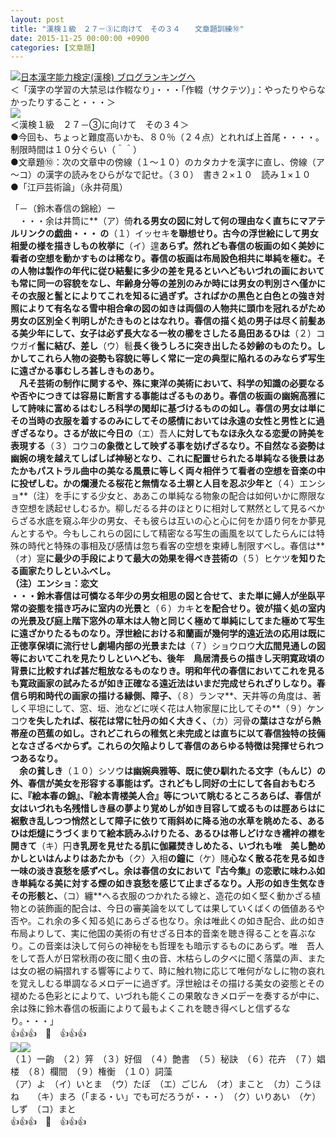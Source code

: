 ```yaml
---
layout: post
title: "漢検１級　２７－③に向けて　その３４　　文章題訓練⑩"
date: 2015-11-25 00:00:00 +0900
categories: [文章題]
---
```


[![](/syuusyuu9701/assets/images/漢検１級-２７－③に向けて-その３４-文章題訓練⑩-br_c_3028_1.gif)](http://blog.with2.net/link.php?1659096:3028 "日本漢字能力検定(漢検) ブログランキングへ")[日本漢字能力検定(漢検) ブログランキングへ](http://blog.with2.net/link.php?1659096:3028)  
＜「漢字の学習の大禁忌は作輟なり」・・・「作輟（サクテツ）」：やったりやらなかったりすること・・・＞  
![](/syuusyuu9701/assets/images/漢検１級-２７－③に向けて-その３４-文章題訓練⑩-2bbe1b2a7e1b13c9a4663c5073a1afc3.jpg)  
＜漢検１級　２７－③に向けて　その３４＞  
●今回も、ちょっと難度高いかも、８０％（２４点）とれれば上首尾・・・・。制限時間は１０分ぐらい（＾＾）  
●文章題⑩：次の文章中の傍線（１～１０）のカタカナを漢字に直し、傍線（ア～コ）の漢字の読みをひらがなで記せ。（３０）　書き２×１０　読み１×１０  
●「江戸芸術論」（永井荷風）  
  
「－（鈴木春信の錦絵）ー  
　・・・余は井筒に**（ア）倚**れる男女の図に対して何の理由なく直ちにマアテルリンクの戯曲・・・ の**（１）イッセキ**を聯想せり。古今の浮世絵にして男女相愛の様を描きしもの枚挙に**（イ）遑**あらず。然れども春信の板画の如く美妙に看者の空想を動かすものは稀なり。春信の板画は布局設色相共に単純を極む。その人物は製作の年代に従ひ結髪に多少の差を見るといへどもいづれの画においても常に同一の容貌をなし、年齢身分等の差別のみか時には男女の判別さへ僅かにその衣服と髷とによりてこれを知るに過ぎず。さればかの黒色と白色との強き対照によりて有名なる雪中相合傘の図の如きは両個の人物共に頭巾を冠れるがため男女の区別全く判明しがたきものとはなれり。春信の描く処の男子は尽く前髪ある美少年にして、女子は必ず長大なる一枚の櫛をさしたる島田あるひは**（２）コウガイ**髷に結び、差し**（ウ）髱**長く後うしろに突き出したる妙齢のものたり。しかしてこれら人物の姿勢も容貌に等しく常に一定の典型に陥れるのみならず写生に遠ざかる事むしろ甚しきものあり。  
　凡そ芸術の制作に関するや、殊に東洋の美術において、科学の知識の必要なるや否やにつきては容易に断言する事能はざるものあり。春信の板画の幽婉高雅にして詩味に富めるはむしろ科学の閑却に基づけるものの如し。春信の男女は単にその当時の衣服を着するのみにしてその感情においては永遠の女性と男性とに過ぎざるなり。さるが故に今日の**（エ）吾人**に対してもなほ永久なる恋愛の詩美を表現する**（３）コウコ**の象徴として映ずる事を妨げざるなり。不自然なる姿勢は幽婉の境を越えてしばしば神秘となり、これに配置せられたる単純なる後景はあたかもパストラル曲中の美なる風景に等しく両々相伴うて看者の空想を音楽の中に投ぜしむ。かの爛漫たる桜花と無情なる土塀と人目を忍ぶ少年と**（４）エンショ**（注）を手にする少女と、ああこの単純なる物象の配合は如何いかに際限なき空想を誘起せしむるか。柳しだるる井のほとりに相対して黙然として見るべからざる水底を窺ふ年少の男女、そも彼らは互いの心と心に何をか語り何をか夢見んとするや。今もしこれらの図にして精密なる写生の画風を以てしたらんには特殊の時代と特殊の事相及び感情は忽ち看客の空想を束縛し制限すべし。春信は**（オ）寔**に最少の手段によりて最大の効果を得べき芸術の**（５）ヒケツ**を知りたる画家たりしといふべし。  
（注）エンショ：恋文  
・・・鈴木春信は可憐なる年少の男女相思の図と合せて、また単に婦人が坐臥平常の姿態を描き巧みに室内の光景と**（６）カキ**とを配合せり。彼が描く処の室内の光景及び庭上階下窓外の草木は人物と同じく極めて単純にしてまた極めて写生に遠ざかりたるものなり。浮世絵における和蘭画が幾何学的遠近法の応用は既に正徳享保頃に流行せし劇場内部の光景または**（７）ショウロウ**大広間見通しの図等においてこれを見たりしといへども、後年　鳥居清長らの描きし天明寛政頃の背景に比較すれば甚だ粗放なるものなりき。明和年代の春信においてこれを見るも寛政画家の試みたるが如き正確なる遠近法はいまだ完成せられざりしなり。春信ら明和時代の画家の描ける縁側、障子、**（８）ランマ**、天井等の角度は、著しく平坦にして、窓、垣、池などに咲く花は人物家屋に比してその**（９）ケンコウ**を失したれば、桜花は常に牡丹の如く大きく、**（カ）河骨**の葉はさながら熱帯産の芭蕉の如し。されどこれらの稚気と未完成とは直ちに以て春信独特の技倆となさざるべからず。これらの欠陥よりして春信のあらゆる特徴は発揮せられつつあるなり。  
　余の貧しき**（１０）シソウ**は幽婉典雅等、既に使ひ馴れたる文字（もんじ）の外、春信が美女を形容する事能はず。されどもし同好の士にして各自おもむろに、『絵本春の錦』、『絵本青楼美人合』等について眺むるところあらば、春信が女はいづれも名残惜しき昼の夢より覚めしが如き目容して或るものは脛あらはに裾敷き乱しつつ悄然として障子に依りて雨斜めに降る池の水草を眺めたる、あるひは炬燵にうづくまりて絵本読みふけりたる、あるひは帯しどけなき襦袢の襟を開きて**（キ）円**き乳房を見せたる肌に伽羅焚きしめたる、いづれも唯　美し艶めかしといはんよりはあたかも**（ク）入相**の鐘に**（ケ）賤**心なく散る花を見る如き一味の淡き哀愁を感ずべし。余は春信の女において『古今集』の恋歌に味わふ如き単純なる美に対する煙の如き哀愁を感じて止まざるなり。人形の如き生気なきその形骸と、**（コ）纏**へる衣服のつかれたる線と、造花の如く堅く動かざる植物との装飾画的配合は、今日の審美論を以てしては果していくばくの価値あるや否や。これ余の多く知る処にあらざる也なり。余は唯此くの如き配合、此の如き布局よりして、実に他国の美術の有せざる日本的音楽を聴き得ることを喜ぶなり。この音楽は決して何らの神秘をも哲理をも暗示するものにあらず。唯　吾人をして吾人が日常秋雨の夜に聞く虫の音、木枯らしの夕べに聞く落葉の声、または女の裾の絹摺れする響等によりて、時に触れ物に応じて唯何がなしに物の哀れを覚えしむる単調なるメロデーに過ぎず。浮世絵はその描ける美女の姿態とその褪めたる色彩とによりて、いづれも能くこの果敢なきメロデーを奏するが中に、余は殊に鈴木春信の板画によりて最もよくこれを聴き得べしと信ずるなり。・・・」  
👍👍👍　🐑　👍👍👍  
![](/syuusyuu9701/assets/images/漢検１級-２７－③に向けて-その３４-文章題訓練⑩-5042a89f21c6fc8cacf0a6d490e7f733.jpg)![](/syuusyuu9701/assets/images/漢検１級-２７－③に向けて-その３４-文章題訓練⑩-2bb50cc7692aaa0a482488506e461d74.jpg)  
（１）一齣　（２）笄　（３）好個　（４）艶書　（５）秘訣　（６）花卉　（７）娼楼　（８）欄間　（９）権衡　（１０）詞藻  
（ア）よ　（イ）いとま　（ウ）たぼ　（エ）ごじん　（オ）まこと　（カ）こうほね　　（キ）まろ（「まる・い」でも可だろうが・・・）　（ク）いりあい　（ケ）しず　（コ）まと  
👍👍👍　🐑　👍👍👍  